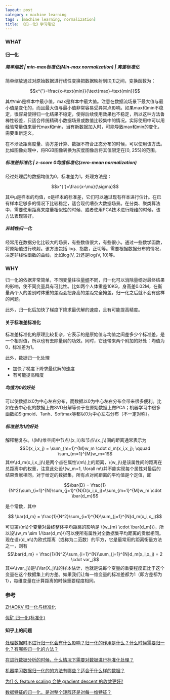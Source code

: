 ```yaml
---
layout: post
category : machine learning
tags : [machine learning, normalization]
title: 《归一化》学习笔记
---
```


<!-- start latex解析 -->
<script type="text/javascript" src="http://cdn.mathjax.org/mathjax/latest/MathJax.js?config=default"></script>
<!-- end latex解析 -->


### WHAT
#### 归一化
##### 简单缩放 | min-max标准化(Min-max normalization) | 离差标准化
简单缩放通过对原始数据进行线性变换把数据映射到[0,1]之间，变换函数为：

$$x^{'}=\frac{x-\text{min}}{\text{max}-\text{min}}$$

其中min是样本中最小值，max是样本中最大值。注意在数据流场景下最大值与最小值是变化的，而且最大值与最小值非常容易受异常点影响。如果max和min不稳定，很容易使得归一化结果不稳定，使得后续使用效果也不稳定，所以这种方法鲁棒性较差，只适合传统精确小数据场景或数值比较集中的情况。实际使用中可以用经验常量值来替代max和min，当有新数据加入时，可能导致max和min的变化，需要重新定义。

在不涉及距离度量、协方差计算、数据不符合正态分布的时候，可以使用该方法。比如图像处理中，将RGB图像转换为灰度图像后将其值限定在[0, 255]的范围。

##### 标准差标准化 | z-score 0均值标准化(zero-mean normalization)
经过处理后的数据均值为0，标准差为1，处理方法是：

$$x^{'}=\frac{x-\mu}{\sigma}$$

其中μ是样本的均值，σ是样本的标准差，它们可以通过现有样本进行估计。在已有样本足够多的情况下比较稳定，适合现代嘈杂大数据场景。在分类、聚类算法中，需要使用距离来度量相似性的时候、或者使用PCA技术进行降维的时候，该方法表现较好。

##### 非线性归一化
经常用在数据分化比较大的场景，有些数值很大，有些很小。通过一些数学函数，将原始值进行映射。该方法包括 log、指数，正切等。需要根据数据分布的情况，决定非线性函数的曲线，比如log(V, 2)还是log(V, 10)等。

### WHY
归一化的依据非常简单，不同变量往往[量纲](http://baike.baidu.com/item/%E9%87%8F%E7%BA%B2)不同，归一化可以消除量纲对最终结果的影响，使不同变量具有可比性。比如两个人体重差10KG，身高差0.02M，在衡量两个人的差别时体重的差距会把身高的差距完全掩盖，归一化之后就不会有这样的问题。

此外，归一化后加快了梯度下降求最优解的速度，且有可能提高精度。

#### 关于标准差标准化
标准差标准化的原理比较复杂，它表示的是原始值与均值之间差多少个标准差，是一个相对值，所以也有去除量纲的功效。同时，它还带来两个附加的好处：均值为0，标准差为1。

此外，数据归一化处理
* 加快了梯度下降求最优解的速度
* 有可能提高精度

##### 均值为0的好处
可以使数据以0为中心左右分布，而数据以0为中心左右分布会带来很多便利。比如在去中心化的数据上做SVD分解等价于在原始数据上做PCA；机器学习中很多函数如Sigmoid、Tanh、Softmax等都以0为中心左右分布（不一定对称）。

##### 标准差为1的好处
解释稍复杂。\\(M\\)维空间中节点\\(x_i\\)和节点\\(x_j\\)间的距离通常表示为
$$D(x_i,x_j) = \sum_{m=1}^{M}w_m \cdot d_m(x_i,x_j); \qquad \sum_{m=1}^{M}w_m=1$$
其中\\(d_m(x_i,x_j)\\)是两个点在属性\\(m\\)上的距离，\\(w_j\\)是该属性间的距离在总距离中的权重，注意此处设\\(w_m=1, \forall m\\)并不能实现每个属性对最后的结果贡献相同。对于给定的数据集，所有点对间距离的平均值是个定值，即

$$\bar{D} = \frac{1}{N^2}\sum_{i=1}^{N}\sum_{j=1}^{N}D(x_i,x_j)=\sum_{m=1}^{M}w_m \cdot \bar{d_m}$$

是个常数，其中

$$ \bar{d_m} = \frac{1}{N^2}\sum_{i=1}^{N}\sum_{j=1}^{N}d_m(x_i,x_j)$$

可见第\\(m\\)个变量对最终整体平均距离的影响是 \\(w_{m} \cdot \bar{d_m}\\)，所以设\\(w_m \sim 1/\bar{d_m}\\)可以使所有属性对全数据集平均距离的贡献相同。现在设\\(d_m\\)为欧式距离（或称为二范数）的平方，它是最常用的距离衡量方法之一，则有
$$\bar{d_m} =  \frac{1}{N^2}\sum_{i=1}^{N}\sum_{j=1}^{N}d_m(x_i,x_j) = 2 \cdot var_j$$
其中\\(var_j\\)是\\(Var(X_j)\\)的样本估计，也就是说每个变量的重要程度正比于这个变量在这个数据集上的方差。如果我们让每一维变量的标准差都为1（即方差都为1），每维变量在计算距离的时候重要程度相同。


### 参考
[ZHAOKV 归一化与标准化](http://www.zhaokv.com/2016/01/normalization-and-standardization.html)

[优矿 归一化(标准化)](https://uqer.io/community/share/56c3e9c6228e5b0fe6b17d95)

#### 知乎上的问题
[处理数据时不进行归一化会有什么影响？归一化的作用是什么？什么时候需要归一化？有哪些归一化的方法？](https://www.zhihu.com/question/20455227)

[在进行数据分析的时候，什么情况下需要对数据进行标准化处理？](https://www.zhihu.com/question/30038463)

[机器学习数据归一化的的方法有哪些？适合于什么样的数据？](https://www.zhihu.com/question/26546711)

[为什么 feature scaling 会使 gradient descent 的收敛更好?](https://www.zhihu.com/question/37129350)

[数据特征的归一化，是对整个矩阵还是对每一维特征？](https://www.zhihu.com/question/31186681)
